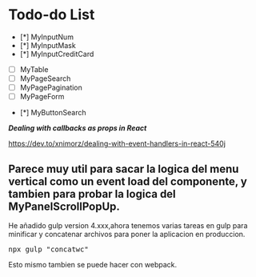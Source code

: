 # Todo-do List

- [*] MyInputNum
- [*] MyInputMask
- [*] MyInputCreditCard
- [ ] MyTable
- [ ] MyPageSearch
- [ ] MyPagePagination
- [ ] MyPageForm
- [*] MyButtonSearch

***Dealing with callbacks as props in React***

https://dev.to/xnimorz/dealing-with-event-handlers-in-react-540j

Parece muy util para sacar la logica del menu vertical como un event load
del componente, y tambien para probar la logica del MyPanelScrollPopUp.
---

He añadido gulp version 4.xxx,ahora tenemos varias tareas en gulp para minificar y concatenar archivos para poner la aplicacion
en produccion.
<pre>
npx gulp "concatwc"
</pre>

Esto mismo tambien se puede hacer con webpack.



